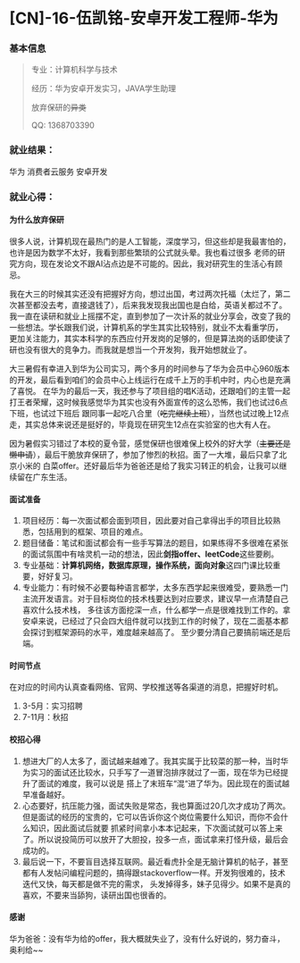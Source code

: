 # [CN]-16-伍凯铭-安卓开发工程师-华为

### 基本信息

> 专业：计算机科学与技术 
>
> 经历：华为安卓开发实习，JAVA学生助理
>
> 放弃保研的~~异类~~
>
> QQ: 1368703390 

### 就业结果：

华为 消费者云服务 安卓开发

### 就业心得：

#### 为什么放弃保研

很多人说，计算机现在最热门的是人工智能，深度学习，但这些却是我最害怕的，也许是因为数学不太好，我看到那些繁琐的公式就头晕。我也看过很多
老师的研究方向，现在发论文不跟AI沾点边是不可能的。因此，我对研究生的生活心有顾忌。

我在大三的时候其实还没有把握好方向，想过出国，考过两次托福（太烂了，第二次甚至都没去考，直接退钱了），后来我发现我出国也是白给，英语关都过不了。
我一直在读研和就业上摇摆不定，直到参加了一次计系的就业分享会，改变了我的一些想法。学长跟我们说，计算机系的学生其实比较特别，就业不太看重学历，
更加关注能力，其实本科学的东西应付开发岗的足够的，但是算法岗的话即使读了研也没有很大的竞争力。而我就是想当一个开发狗，我开始想就业了。

大三暑假有幸进入到华为公司实习，两个多月的时间参与了华为会员中心960版本的开发，最后看到咱们的会员中心上线运行在成千上万的手机中时，内心也是充满了喜悦。
在华为的最后一天，我还参与了项目组的唱K活动，还跟咱们的主管一起打王者荣耀，这时候我感觉华为其实也没有外面宣传的这么恐怖，我们也试过6点下班，也试过下班后
跟同事一起吃八合里（~~吃完继续上班~~），当然也试过晚上12点走，其实总体来说还是挺好的，毕竟现在研究生12点在实验室的也大有人在。

因为暑假实习错过了本校的夏令营，感觉保研也很难保上校外的好大学（~~主要还是懒申请~~），最后干脆放弃保研了，参加了惨烈的秋招。面了一大堆，最后只拿了北京小米的
白菜offer。还好最后华为爸爸还是给了我实习转正的机会，让我可以继续留在广东生活。

#### 面试准备

1. 项目经历：每一次面试都会面到项目，因此要对自己拿得出手的项目比较熟悉，包括用到的框架、项目的难点。
2. 题目储备：笔试和面试都会有一些手写算法的题目，如果练得不多很难在紧张的面试氛围中有啥灵机一动的想法，因此**剑指offer、leetCode**这些要刷。
3. 专业基础：**计算机网络，数据库原理，操作系统，面向对象**这四门课比较重要，好好复习。
4. 专业能力：有时候不必要每种语言都学，太多东西学起来很难受，要熟悉一门主流开发语言。对于目标岗位的技术栈要达到对应要求，建议早一点清楚自己喜欢什么技术栈，
多往该方面挖深一点，什么都学一点是很难找到工作的。拿安卓来说，已经过了只会四大组件就可以找到工作的时候了，现在二面基本都会探讨到框架源码的水平，难度越来越高了。
至少要分清自己要搞前端还是后端。

#### 时间节点

在对应的时间内认真查看网络、官网、学校推送等各渠道的消息，把握好时机。
1. 3-5月：实习招聘
2. 7-11月：秋招

#### 校招心得

1. 想进大厂的人太多了，面试越来越难了。我其实属于比较菜的那一种，当时华为实习的面试还比较水，只手写了一道冒泡排序就过了一面，现在华为已经提升了面试的难度，我可以说是
搭上了末班车“混“进了华为。因此现在的面试越早准备越好。
2. 心态要好，抗压能力强，面试失败是常态，我也算面过20几次才成功了两次。但是面试的经历的宝贵的，它可以告诉你这个岗位需要什么知识，而你不会什么知识，因此面试后就要
抓紧时间拿小本本记起来，下次面试就可以答上来了。所以说投简历可以放开了大胆投，投多一点，面试拿来打怪升级，最后会成功的。
3. 最后说一下，不要盲目选择互联网。最近看虎扑全是无脑计算机的帖子，甚至都有人发帖问编程问题的，搞得跟stackoverflow一样。开发狗很难的，技术迭代又快，每天都是做不完的需求，
头发掉得多，妹子见得少。如果不是真的喜欢，不要来当舔狗，读研出国也很香的。

#### 感谢

华为爸爸：没有华为给的offer，我大概就失业了，没有什么好说的，努力奋斗，奥利给~~
